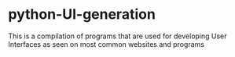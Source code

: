 # python-UI-generation
This is a compilation of programs that are used for developing User Interfaces as seen on most common websites and programs
